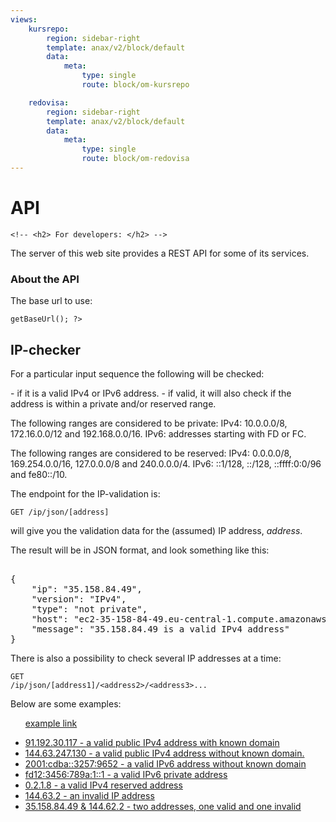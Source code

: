 ```yaml
---
views:
    kursrepo:
        region: sidebar-right
        template: anax/v2/block/default
        data:
            meta:
                type: single
                route: block/om-kursrepo

    redovisa:
        region: sidebar-right
        template: anax/v2/block/default
        data:
            meta:
                type: single
                route: block/om-redovisa
---
```

API
=========================

<!-- <div class="developers"> -->
    <!-- <h2> For developers: </h2> -->
<!-- <p>The server of this web site provides a REST API for the IP-checker, geolocator and the weather utility.</p> -->
<p>The server of this web site provides a REST API for some of its services.</p>

<h3> About the API </h3>

<p>The base url to use:</p>

<code><?= $request->getBaseUrl(); ?></code>


<h2>IP-checker</h2>
<p>For a particular input sequence the following will be checked:</p>
- if it is a valid IPv4 or IPv6 address.
- if valid, it will also check if the address is within a private and/or reserved range.

The following ranges are considered to be private:
IPv4: 10.0.0.0/8, 172.16.0.0/12 and 192.168.0.0/16.
IPv6: addresses starting with FD or FC.

The following ranges are considered to be reserved:
IPv4: 0.0.0.0/8, 169.254.0.0/16, 127.0.0.0/8 and 240.0.0.0/4.
IPv6: ::1/128, ::/128, ::ffff:0:0/96 and fe80::/10.</p>

<p>The endpoint for the IP-validation is:</p>

<!-- http://www.student.bth.se/~annd16/dbwebb-kurser/ramverk1/me/redovisa/htdoc/ip/json/[address] -->

<code>GET /ip/json/[address]</code>

<p>will give you the validation data for the (assumed) IP address, <em>address</em>.</p>

<p>The result will be in JSON format, and look something like this:</p>

<pre>

{
    "ip": "35.158.84.49",
    "version": "IPv4",
    "type": "not private",
    "host": "ec2-35-158-84-49.eu-central-1.compute.amazonaws.com",
    "message": "35.158.84.49 is a valid IPv4 address"
}
</pre>

<p>There is also a possibility to check several IP addresses at a time:</p>

<code>GET /ip/json/[address1]/\<address2\>/\<address3\>...</code>

<!-- &ltaddress2&gt/&ltaddress3&gt... -->


<p>Below are some examples:</p>

<ul>

[example link](http://example.com/)
<!-- <li><a href="http://localhost:8081/dbwebb/ramverk1/me/redovisa/htdocs/ip/json/35.158.84.49">91.192.30.117   - a valid public IPv4 address with known domain.</a></li>
<li><a href="http://localhost:8081/dbwebb/ramverk1/me/redovisa/htdocs/ip/json/144.63.247.130">144.63.247.130    - a valid public IPv4 address without known domain.</a></li>

<li><a href="http://localhost:8081/dbwebb/ramverk1/me/redovisa/htdocs/ip/json/2001:cdba::3257:9652">2001:cdba::3257:9652    - a valid IPv6 address without known domain</a></li>
<li><a href="http://localhost:8081/dbwebb/ramverk1/me/redovisa/htdocs/ip/json/fd12:3456:789a:1::1">fd12:3456:789a:1::1    - a valid IPv6 private address</a></li>
<li><a href="http://localhost:8081/dbwebb/ramverk1/me/redovisa/htdocs/ip/json/0.2.1.8">0.2.1.8    - a valid IPv4 reserved address</a></li>
<li><a href="http://localhost:8081/dbwebb/ramverk1/me/redovisa/htdocs/ip/json/144.63.2">144.63.2    -  an invalid IP address.</a></li>

<li><a href="http://localhost:8081/dbwebb/ramverk1/me/redovisa/htdocs/ip/json/35.158.84.49/144.62.2">35.158.84.49 &amp 144.62.2   - two adresses, one valid and one invalid.</a></li> -->

</ul>


- [91.192.30.117 - a valid public IPv4 address with known domain](http://localhost:8081/dbwebb/ramverk1/me/redovisa/htdocs/ip/json/91.192.30.117)
- [144.63.247.130    - a valid public IPv4 address without known domain.](http://localhost:8081/dbwebb/ramverk1/me/redovisa/htdocs/ip/json/144.63.247.130)
- [2001:cdba::3257:9652    - a valid IPv6 address without known domain](http://localhost:8081/dbwebb/ramverk1/me/redovisa/htdocs/ip/json/2001:cdba::3257:9652)
- [fd12:3456:789a:1::1    - a valid IPv6 private address](http://localhost:8081/dbwebb/ramverk1/me/redovisa/htdocs/ip/json/fd12:3456:789a:1::1)
- [0.2.1.8    - a valid IPv4 reserved address](http://localhost:8081/dbwebb/ramverk1/me/redovisa/htdocs/ip/json/0.2.1.8)
- [144.63.2    -  an invalid IP address](http://localhost:8081/dbwebb/ramverk1/me/redovisa/htdocs/ip/json/144.63.2)
- [35.158.84.49 & 144.62.2   - two addresses, one valid and one invalid](http://localhost:8081/dbwebb/ramverk1/me/redovisa/htdocs/ip/json/35.158.84.49/144.62.2)


<!-- <h3>Geo-locator</h3> -->

